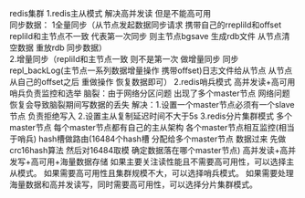 redis集群
1.redis主从模式   解决高并发读  但是不能高可用  
同步数据：
1全量同步（从节点发起数据同步请求 携带自己的rrepliId和offset repliId和主节点不一致  代表第一次同步 则主节点bgsave 生成rdb文件 从节点清空数据 重放rdb 同步数据）  
2.增量同步（repliId和主节点一致 则不是第一次 做增量同步 同步repl_backLog(主节点一系列数据增量操作 携带offset)日志文件给从节点  从节点从自己的offset之后 重做操作 恢复数据即可）
2.redis哨兵模式  高并发读+高可用  哨兵负责监控和选举   脑裂：由于网络分区问题 出现了多个master节点 网络问题恢复会导致脑裂期间写数据的丢失  解决：1.设置一个master节点必须有一个slave节点 负责拒绝写入   2.设置主从复制延迟时间不大于5s
3.redis分片集群模式  多个master节点  每个master节点都有自己的主从架构  各个master节点相互监控(相当于哨兵) hash槽做路由(16484个hash槽 分配给多个master节点 数据过来 先做crc16hash算法 然后对16484取模 确定数据落在哪个master节点) 高并发读+高并发写+高可用+海量数据存储
如果主要关注读性能且不需要高可用性，可以选择主从模式。
如果需要高可用性且集群规模不大，可以选择哨兵模式。
如果需要处理海量数据和高并发读写，同时需要高可用性，可以选择分片集群模式。
